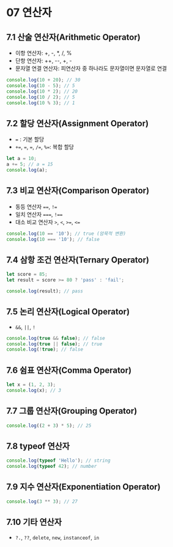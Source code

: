 # 07 연산자

## **7.1 산술 연산자(Arithmetic Operator)**

- 이항 연산자: +, -, \*, /, %
- 단항 연산자: ++, --, +, -
- 문자열 연결 연산자: 피연산자 중 하나라도 문자열이면 문자열로 연결

```jsx
console.log(10 + 20); // 30
console.log(10 - 5); // 5
console.log(10 * 2); // 20
console.log(10 / 2); // 5
console.log(10 % 3); // 1
```

## **7.2 할당 연산자(Assignment Operator)**

- `=` : 기본 할당
- `+=`, `=`, `=`, `/=`, `%=`: 복합 할당

```jsx
let a = 10;
a += 5; // a = 15
console.log(a);
```

## **7.3 비교 연산자(Comparison Operator)**

- 동등 연산자 `==`, `!=`
- 일치 연산자 `===`, `!==`
- 대소 비교 연산자 `>`, `<`, `>=`, `<=`

```jsx
console.log(10 == '10'); // true (암묵적 변환)
console.log(10 === '10'); // false
```

## **7.4 삼항 조건 연산자(Ternary Operator)**

```jsx
let score = 85;
let result = score >= 80 ? 'pass' : 'fail';

console.log(result); // pass
```

## **7.5 논리 연산자(Logical Operator)**

- `&&`, `||`, `!`

```jsx
console.log(true && false); // false
console.log(true || false); // true
console.log(!true); // false
```

## **7.6 쉼표 연산자(Comma Operator)**

```jsx
let x = (1, 2, 3);
console.log(x); // 3
```

## **7.7 그룹 연산자(Grouping Operator)**

```jsx
console.log((2 + 3) * 5); // 25
```

## **7.8 typeof 연산자**

```jsx
console.log(typeof 'Hello'); // string
console.log(typeof 42); // number
```

## **7.9 지수 연산자(Exponentiation Operator)**

```jsx
console.log(3 ** 3); // 27
```

## **7.10 기타 연산자**

- `?.`, `??`, `delete`, `new`, `instanceof`, `in`
